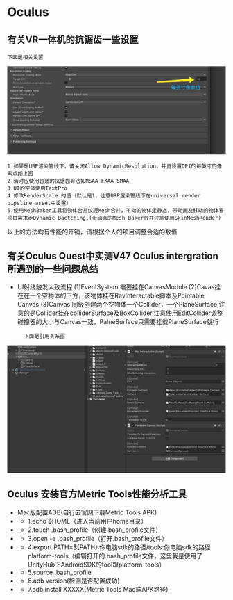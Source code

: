 # Oculus <Badge text="Oculus主题"/>
## 有关VR一体机的抗锯齿一些设置 <Badge text="抗锯齿" type="warning"/>
    下面是相关设置
![设置DPI参数](./Image/Oculus.png)  


    1.如果是URP渲染管线下，请关闭Allow DynamicResolution，并且设置DPI的每英寸的像素点如上图
    2.请对应使用合适的抗锯齿算法如MSAA FXAA SMAA
    3.UI的字体使用TextPro
    4.修改RenderScale 的值（默认是1，注意URP渲染管线下在universal render pipeline asset中设置）
    5.使用MeshBaker工具将物体合并纹理Mesh合并，不动的物体走静态，带动画及移动的物体看项目需求走Dynamic Bactching.(带动画的Mesh Baker合并注意使用SkinMeshRender)

 以上的方法均有性能的开销，请根据个人的项目调整合适的数值

 ## 有关Oculus Quest中实测V47 Oculus intergration所遇到的一些问题总结 <Badge text="Oculus intergration v47" type="warning"/>

* UI射线触发大致流程
    (1)EventSystem 需要挂在CanvasModule
    (2)Cavas挂在在一个空物体的下方，该物体挂在RayInteractable脚本及Pointable Canvas
    (3)Canvas 同级创建两个空物体一个Collider，一个PlaneSurface,注意的是Collider挂在colliderSurface及BoxCollider,注意使用EditCollider调整碰撞器的大小与Canvas一致，PalneSurface只需要挂载PlaneSurface就行

        下面是引用关系图
![OculusIntergration](./Image/OculusIntergration.jpg)  

## Oculus 安装官方Metric Tools性能分析工具
  + Mac版配置ADB(自行去官网下载Metric Tools APK)
+ + 1.echo $HOME（进入当前用户home目录）
+ +  2.touch .bash_profile（创建.bash_profile文件）
+ + 3.open -e .bash_profile（打开.bash_profile文件）
+ + 4.export PATH=${PATH}:你电脑sdk的路径/tools:你电脑sdk的路径platform-tools（编辑打开的.bash_profile文件，这里我是使用了UnityHub下AndroidSDK的tool跟platform-tools）
+ + 5.source .bash_profile
+ + 6.adb version(检测是否配置成功)
+ + 7.adb install XXXXX(Metric Tools Mac端APK路径)

